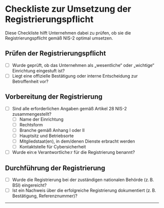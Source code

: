 # Checkliste zur Umsetzung der Registrierungspflicht

Diese Checkliste hilft Unternehmen dabei zu prüfen, ob sie die Registrierungspflicht gemäß NIS-2 optimal umsetzen.

## Prüfen der Registrierungspflicht

- [ ] Wurde geprüft, ob das Unternehmen als „wesentliche“ oder „wichtige“ Einrichtung eingestuft ist?
- [ ] Liegt eine offizielle Bestätigung oder interne Entscheidung zur Betroffenheit vor?

## Vorbereitung der Registrierung

- [ ] Sind alle erforderlichen Angaben gemäß Artikel 28 NIS-2 zusammengestellt?
  - [ ] Name der Einrichtung
  - [ ] Rechtsform
  - [ ] Branche gemäß Anhang I oder II
  - [ ] Hauptsitz und Betriebsorte
  - [ ] Mitgliedstaat(en), in dem/denen Dienste erbracht werden
  - [ ] Kontaktstelle für Cybersicherheit

- [ ] Wurde ein:e Verantwortliche:r für die Registrierung benannt?

## Durchführung der Registrierung

- [ ] Wurde die Registrierung bei der zuständigen nationalen Behörde (z. B. BSI) eingereicht?
- [ ] Ist ein Nachweis über die erfolgreiche Registrierung dokumentiert (z. B. Bestätigung, Referenznummer)?

---


